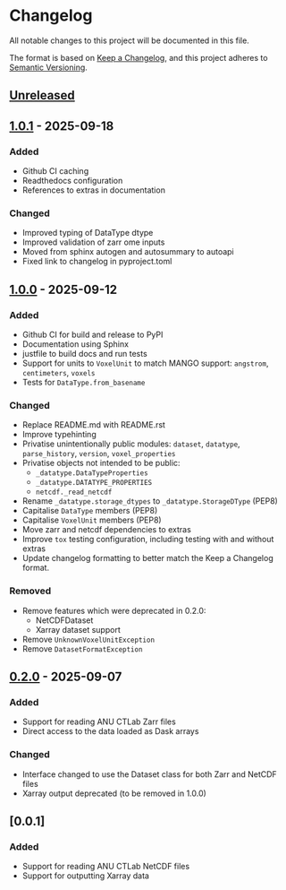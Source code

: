 # Changelog

All notable changes to this project will be documented in this file.

The format is based on [Keep a Changelog](https://keepachangelog.com/en/1.1.0/),
and this project adheres to [Semantic Versioning](https://semver.org/spec/v2.0.0.html).

## [Unreleased]

## [1.0.1] - 2025-09-18

### Added

- Github CI caching
- Readthedocs configuration
- References to extras in documentation

### Changed

- Improved typing of DataType dtype
- Improved validation of zarr ome inputs
- Moved from sphinx autogen and autosummary to autoapi
- Fixed link to changelog in pyproject.toml

## [1.0.0] - 2025-09-12

### Added

- Github CI for build and release to PyPI
- Documentation using Sphinx
- justfile to build docs and run tests
- Support for units to `VoxelUnit` to match MANGO support: `angstrom`, `centimeters`, `voxels`
- Tests for `DataType.from_basename`

### Changed

- Replace README.md with README.rst
- Improve typehinting
- Privatise unintentionally public modules: `dataset`, `datatype`, `parse_history`, `version`, `voxel_properties`
- Privatise objects not intended to be public:
  - `_datatype.DataTypeProperties`
  - `_datatype.DATATYPE_PROPERTIES`
  - `netcdf._read_netcdf`
- Rename `_datatype.storage_dtypes` to `_datatype.StorageDType` (PEP8)
- Capitalise `DataType` members (PEP8)
- Capitalise `VoxelUnit` members (PEP8)
- Move zarr and netcdf dependencies to extras
- Improve `tox` testing configuration, including testing with and without extras
- Update changelog formatting to better match the Keep a Changelog format.

### Removed

- Remove features which were deprecated in 0.2.0:
  - NetCDFDataset
  - Xarray dataset support
- Remove `UnknownVoxelUnitException`
- Remove `DatasetFormatException`

## [0.2.0] - 2025-09-07

### Added

- Support for reading ANU CTLab Zarr files
- Direct access to the data loaded as Dask arrays

### Changed

- Interface changed to use the Dataset class for both Zarr and NetCDF files
- Xarray output deprecated (to be removed in 1.0.0)

## [0.0.1]

### Added

- Support for reading ANU CTLab NetCDF files
- Support for outputting Xarray data

[unreleased]: https://github.com/MaterialsPhysicsANU/anu_ctlab_io/compare/v1.0.1...HEAD
[1.0.1]: https://github.com/MaterialsPhysicsANU/anu_ctlab_io/releases/tag/v1.0.1
[1.0.0]: https://github.com/MaterialsPhysicsANU/anu_ctlab_io/releases/tag/v1.0.0
[0.2.0]: https://github.com/MaterialsPhysicsANU/anu_ctlab_io/releases/tag/v0.2.0
